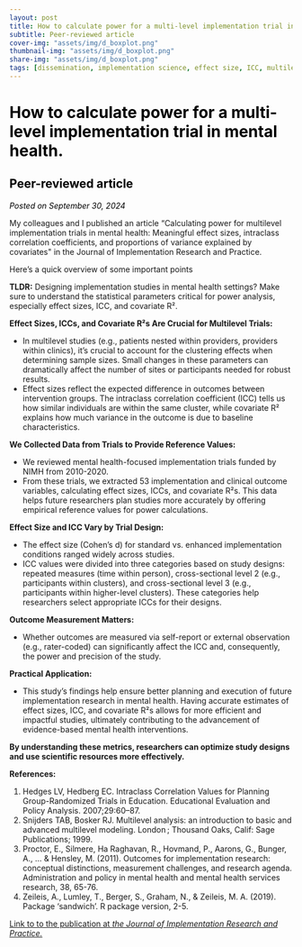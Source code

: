 ```yaml
---
layout: post
title: How to calculate power for a multi-level implementation trial in mental health.
subtitle: Peer-reviewed article
cover-img: "assets/img/d_boxplot.png"
thumbnail-img: "assets/img/d_boxplot.png"
share-img: "assets/img/d_boxplot.png"
tags: [dissemination, implementation science, effect size, ICC, multilevel modeling]
---
```


<div style="color:black;">
<h1>How to calculate power for a multi-level implementation trial in mental health.</h1>
<h2>Peer-reviewed article</h2>
<p><em>Posted on September 30, 2024</em></p>
</div>

My colleagues and I published an article “Calculating power for multilevel implementation trials in mental health: Meaningful effect sizes, intraclass correlation coefficients, and proportions of variance explained by covariates" in the Journal of Implementation Research and Practice.

Here’s a quick overview of some important points

**TLDR:** Designing implementation studies in mental health settings? Make sure to understand the statistical parameters critical for power analysis, especially effect sizes, ICC, and covariate R².

**Effect Sizes, ICCs, and Covariate R²s Are Crucial for Multilevel Trials:**
* In multilevel studies (e.g., patients nested within providers, providers within clinics), it’s crucial to account for the clustering effects when determining sample sizes. Small changes in these parameters can dramatically affect the number of sites or participants needed for robust results.
* Effect sizes reflect the expected difference in outcomes between intervention groups. The intraclass correlation coefficient (ICC) tells us how similar individuals are within the same cluster, while covariate R² explains how much variance in the outcome is due to baseline characteristics.

**We Collected Data from Trials to Provide Reference Values:**
* We reviewed mental health-focused implementation trials funded by NIMH from 2010-2020.
* From these trials, we extracted 53 implementation and clinical outcome variables, calculating effect sizes, ICCs, and covariate R²s. This data helps future researchers plan studies more accurately by offering empirical reference values for power calculations.

**Effect Size and ICC Vary by Trial Design:**
* The effect size (Cohen’s d) for standard vs. enhanced implementation conditions ranged widely across studies.
* ICC values were divided into three categories based on study designs: repeated measures (time within person), cross-sectional level 2 (e.g., participants within clusters), and cross-sectional level 3 (e.g., participants within higher-level clusters). These categories help researchers select appropriate ICCs for their designs.

**Outcome Measurement Matters:**

* Whether outcomes are measured via self-report or external observation (e.g., rater-coded) can significantly affect the ICC and, consequently, the power and precision of the study.

**Practical Application:**

* This study’s findings help ensure better planning and execution of future implementation research in mental health. Having accurate estimates of effect sizes, ICC, and covariate R²s allows for more efficient and impactful studies, ultimately contributing to the advancement of evidence-based mental health interventions.

**By understanding these metrics, researchers can optimize study designs and use scientific resources more effectively.**

**References:**
1. Hedges LV, Hedberg EC. Intraclass Correlation Values for Planning Group-Randomized Trials in Education. Educational Evaluation and Policy Analysis. 2007;29:60–87.
2. Snijders TAB, Bosker RJ. Multilevel analysis: an introduction to basic and advanced multilevel modeling. London ; Thousand Oaks, Calif: Sage Publications; 1999.
3. Proctor, E., Silmere, Ha Raghavan, R., Hovmand, P., Aarons, G., Bunger, A., ... & Hensley, M. (2011). Outcomes for implementation research: conceptual distinctions, measurement challenges, and research agenda. Administration and policy in mental health and mental health services research, 38, 65-76.
4. Zeileis, A., Lumley, T., Berger, S., Graham, N., & Zeileis, M. A. (2019). Package ‘sandwich’. R package version, 2-5.


[Link to to the publication at *the Journal of Implementation Research and Practice.*](https://journals.sagepub.com/doi/full/10.1177/26334895241279153)

